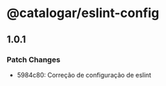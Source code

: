# @catalogar/eslint-config

## 1.0.1

### Patch Changes

- 5984c80: Correção de configuração de eslint
